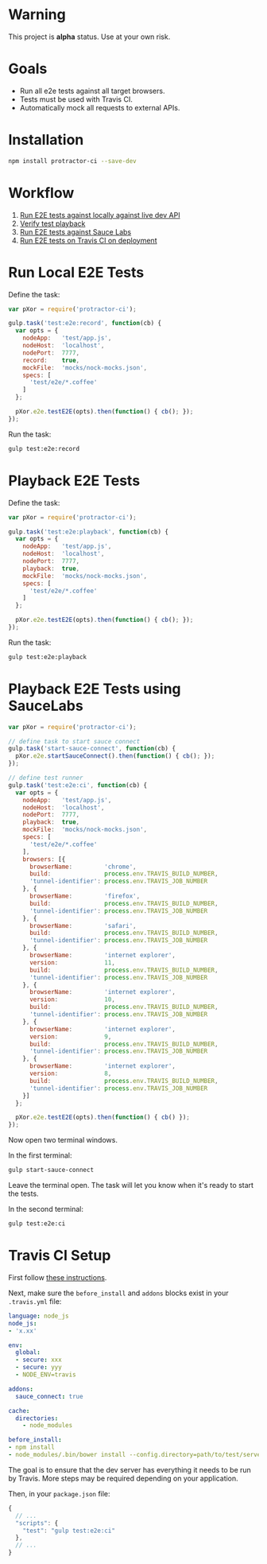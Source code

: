 # Warning

This project is **alpha** status. Use at your own risk.

# Goals

* Run all e2e tests against all target browsers.
* Tests must be used with Travis CI.
* Automatically mock all requests to external APIs.

# Installation

~~~bash
npm install protractor-ci --save-dev
~~~

# Workflow

1. [Run E2E tests against locally against live dev API](#run-local-e2e-tests)
2. [Verify test playback](#playback-e2e-tests)
3. [Run E2E tests against Sauce Labs](#playback-e2e-tests-using-saucelabs)
4. [Run E2E tests on Travis CI on deployment](#travis-ci-setup)

# Run Local E2E Tests

Define the task:

~~~javascript
var pXor = require('protractor-ci');

gulp.task('test:e2e:record', function(cb) {
  var opts = {
    nodeApp:   'test/app.js',
    nodeHost:  'localhost',
    nodePort:  7777,
    record:    true,
    mockFile:  'mocks/nock-mocks.json',
    specs: [
      'test/e2e/*.coffee'
    ]
  };

  pXor.e2e.testE2E(opts).then(function() { cb(); });
});
~~~

Run the task:

~~~bash
gulp test:e2e:record
~~~

# Playback E2E Tests

Define the task:

~~~javascript
var pXor = require('protractor-ci');

gulp.task('test:e2e:playback', function(cb) {
  var opts = {
    nodeApp:   'test/app.js',
    nodeHost:  'localhost',
    nodePort:  7777,
    playback:  true,
    mockFile:  'mocks/nock-mocks.json',
    specs: [
      'test/e2e/*.coffee'
    ]
  };

  pXor.e2e.testE2E(opts).then(function() { cb(); });
});
~~~

Run the task:

~~~bash
gulp test:e2e:playback
~~~

# Playback E2E Tests using SauceLabs

~~~javascript
var pXor = require('protractor-ci');

// define task to start sauce connect
gulp.task('start-sauce-connect', function(cb) {
  pXor.e2e.startSauceConnect().then(function() { cb(); });
});

// define test runner
gulp.task('test:e2e:ci', function(cb) {
  var opts = {
    nodeApp:   'test/app.js',
    nodeHost:  'localhost',
    nodePort:  7777,
    playback:  true,
    mockFile:  'mocks/nock-mocks.json',
    specs: [
      'test/e2e/*.coffee'
    ],
    browsers: [{
      browserName:         'chrome',
      build:               process.env.TRAVIS_BUILD_NUMBER,
      'tunnel-identifier': process.env.TRAVIS_JOB_NUMBER
    }, {
      browserName:         'firefox',
      build:               process.env.TRAVIS_BUILD_NUMBER,
      'tunnel-identifier': process.env.TRAVIS_JOB_NUMBER
    }, {
      browserName:         'safari',
      build:               process.env.TRAVIS_BUILD_NUMBER,
      'tunnel-identifier': process.env.TRAVIS_JOB_NUMBER
    }, {
      browserName:         'internet explorer',
      version:             11,
      build:               process.env.TRAVIS_BUILD_NUMBER,
      'tunnel-identifier': process.env.TRAVIS_JOB_NUMBER
    }, {
      browserName:         'internet explorer',
      version:             10,
      build:               process.env.TRAVIS_BUILD_NUMBER,
      'tunnel-identifier': process.env.TRAVIS_JOB_NUMBER
    }, {
      browserName:         'internet explorer',
      version:             9,
      build:               process.env.TRAVIS_BUILD_NUMBER,
      'tunnel-identifier': process.env.TRAVIS_JOB_NUMBER
    }, {
      browserName:         'internet explorer',
      version:             8,
      build:               process.env.TRAVIS_BUILD_NUMBER,
      'tunnel-identifier': process.env.TRAVIS_JOB_NUMBER
    }]
  };

  pXor.e2e.testE2E(opts).then(function() { cb() });
});

~~~

Now open two terminal windows.

In the first terminal:

~~~bash
gulp start-sauce-connect
~~~

Leave the terminal open. The task will let you know when it's ready to start the tests.

In the second terminal:

~~~bash
gulp test:e2e:ci
~~~

# Travis CI Setup

First follow [these instructions](https://docs.saucelabs.com/ci-integrations/travis-ci/).

Next, make sure the `before_install` and `addons` blocks exist in your `.travis.yml` file:

~~~yml
language: node_js
node_js:
- 'x.xx'

env:
  global:
  - secure: xxx
  - secure: yyy
  - NODE_ENV=travis

addons:
  sauce_connect: true

cache:
  directories:
    - node_modules

before_install:
- npm install
- node_modules/.bin/bower install --config.directory=path/to/test/server
~~~

The goal is to ensure that the dev server has everything it needs to be run by Travis. More steps may be required depending on your application.

Then, in your `package.json` file:

~~~javascript
{
  // ...
  "scripts": {
    "test": "gulp test:e2e:ci"
  },
  // ...
}
~~~
